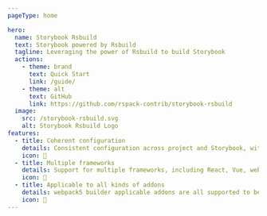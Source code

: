 ```yaml
---
pageType: home

hero:
  name: Storybook Rsbuild
  text: Storybook powered by Rsbuild
  tagline: Leveraging the power of Rsbuild to build Storybook
  actions:
    - theme: brand
      text: Quick Start
      link: /guide/
    - theme: alt
      text: GitHub
      link: https://github.com/rspack-contrib/storybook-rsbuild
  image:
    src: /storybook-rsbuild.svg
    alt: Storybook Rsbuild Logo
features:
  - title: Coherent configuration
    details: Consistent configuration across project and Storybook, with the ability to extend and override as needed.
    icon: 🧬
  - title: Multiple frameworks
    details: Support for multiple frameworks, including React, Vue, web components and more.
    icon: 🌈
  - title: Applicable to all kinds of addons
    details: webpack5 builder applicable addons are all supported to be used in Storybook Rsbuild.
    icon: 🧩
---
```

